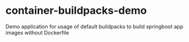 # container-buildpacks-demo
Demo application for usage of default buildpacks to build springboot app images without Dockerfile
